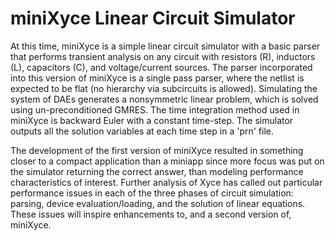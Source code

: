 # miniXyce Linear Circuit Simulator

At this time, miniXyce is a simple linear circuit simulator with a
basic parser that performs transient analysis on any circuit with
resistors (R), inductors (L), capacitors (C), and voltage/current
sources.  The parser incorporated into this version of miniXyce is a
single pass parser, where the netlist is expected to be flat
(no hierarchy via subcircuits is allowed). Simulating the system of
DAEs generates a nonsymmetric linear problem, which is solved using
un-preconditioned GMRES. The time integration method used in miniXyce
is backward Euler with a constant time-step.  The simulator outputs
all the solution variables at each time step in a 'prn' file.

The development of the first version of miniXyce resulted in something
closer to a compact application than a miniapp since more focus was put
on the simulator returning the correct answer, than modeling performance
characteristics of interest. Further analysis of Xyce has called out
particular performance issues in each of the three phases of circuit
simulation:  parsing, device evaluation/loading, and the solution of linear
equations.  These issues will inspire enhancements to, and a second version
of, miniXyce.

